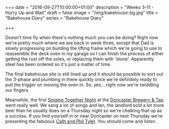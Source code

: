 +++
date = "2016-09-27T10:00:00+01:00"
description = "Weeks 3–11 - Hurry Up and Wait"
draft = false
image = "/img/bakehouse-bg.jpg"
title = "Bakehouse Diary"
series = "Bakehouse Diary"

+++

Doesn't time fly when there's nothing much you can be doing? Right now we're
pretty much where we are back in week three, except that Dad is slowly
progressing on building the lifting frame which we're going to use to
reassemble the deck oven in my garage so I can finish the process of either getting
the rust off the soles, or replacing them with 'stone'. Apparently steel has
been ordered so it's just a matter of time.

The final bakehouse site is still lined up and it should be possible to sort
out the 3-phase and plumbing in there quickly once we're definitely ready to
pull the trigger on moving the oven in. So, yes... right now we're twiddling
our fingers.

Meanwhile, the
first
[Singing Together Night](https://singingtogether.co.uk/gig/2016/09/01/paul-and-liz-davenport/) at
the [Doncaster Brewery & Tap](http://doncasterbrewery.co.uk/) went really
well. We sang a lot of songs and Ian, the landlord sold a lot more beer than
he usually does on a Thursday night so we're chalking that up as a success. If
you find yourself in or near Doncaster on next Thursday we're presenting the
fabulous
[Cath and Phil Tyler](https://singingtogether.co.uk/gig/2016/10/06/cath--phil-tyler/).
You should come and listen.
